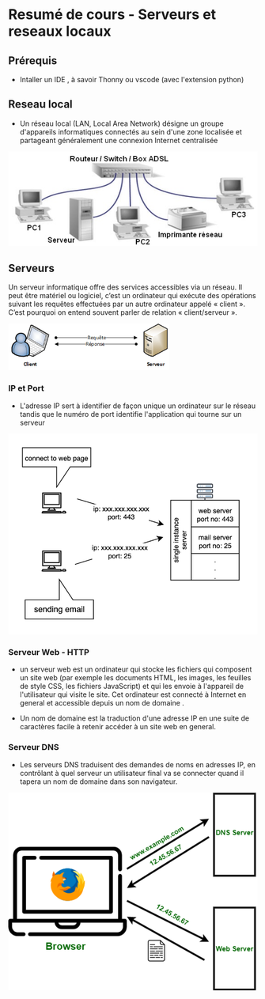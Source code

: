 # Resumé de cours - Serveurs et reseaux locaux 

## Prérequis 
- Intaller un IDE , à savoir Thonny ou vscode (avec l'extension python)


## Reseau local 

- Un réseau local (LAN, Local Area Network) désigne un groupe d'appareils informatiques connectés au sein d'une zone localisée et partageant généralement une connexion Internet centralisée

![Reseau LAN](images/reseau-en-etoile.jpg)


## Serveurs 

Un serveur informatique offre des services accessibles via un réseau. Il peut être matériel ou logiciel, c’est un ordinateur qui exécute des opérations suivant les requêtes effectuées par un autre ordinateur appelé « client ». C’est pourquoi on entend souvent parler de relation « client/serveur ». 

![](images/client-server.png)



### IP et Port 

- L'adresse IP sert  à identifier de façon unique un ordinateur sur le réseau tandis que le numéro de port identifie l'application qui tourne sur un serveur 

![ip et port](images/ip_port.png)

### Serveur Web - HTTP 

- un serveur web est un ordinateur qui stocke les fichiers qui composent un site web (par exemple les documents HTML, les images, les feuilles de style CSS, les fichiers JavaScript) et qui les envoie à l'appareil de l'utilisateur qui visite le site. Cet ordinateur est connecté à Internet en general et accessible depuis un nom de domaine . 
  
- Un nom de domaine est la traduction d'une adresse IP en une suite de caractères facile à retenir  accéder à un site web en general. 

### Serveur DNS

- Les serveurs DNS traduisent des demandes de noms en adresses IP, en contrôlant à quel serveur un utilisateur final va se connecter quand il tapera un nom de domaine dans son navigateur.

![dns](images/dns.png)
